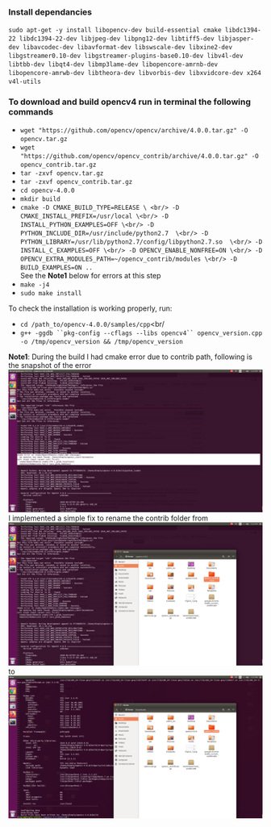 ### Install dependancies <br/>
`sudo apt-get -y install libopencv-dev build-essential cmake libdc1394-22 libdc1394-22-dev libjpeg-dev libpng12-dev libtiff5-dev libjasper-dev libavcodec-dev libavformat-dev libswscale-dev libxine2-dev libgstreamer0.10-dev libgstreamer-plugins-base0.10-dev libv4l-dev libtbb-dev libqt4-dev libmp3lame-dev libopencore-amrnb-dev libopencore-amrwb-dev libtheora-dev libvorbis-dev libxvidcore-dev x264 v4l-utils` <br/>

### To download and build opencv4 run in terminal the following commands <br/> 
* `wget "https://github.com/opencv/opencv/archive/4.0.0.tar.gz" -O opencv.tar.gz` <br/>
* `wget "https://github.com/opencv/opencv_contrib/archive/4.0.0.tar.gz" -O opencv_contrib.tar.gz ` <br/>
* `tar -zxvf opencv.tar.gz ` <br/>
* `tar -zxvf opencv_contrib.tar.gz` <br/>
* `cd opencv-4.0.0` <br/>
* `mkdir build ` <br/>
* `cmake -D CMAKE_BUILD_TYPE=RELEASE \ <br/>
	-D CMAKE_INSTALL_PREFIX=/usr/local \<br/>
	-D INSTALL_PYTHON_EXAMPLES=OFF \<br/>
  	-D PYTHON_INCLUDE_DIR=/usr/include/python2.7  \<br/>
 	-D PYTHON_LIBRARY=/usr/lib/python2.7/config/libpython2.7.so  \<br/>
	-D INSTALL_C_EXAMPLES=OFF \<br/>
	-D OPENCV_ENABLE_NONFREE=ON \<br/>
	-D OPENCV_EXTRA_MODULES_PATH=~/opencv_contrib/modules \<br/>
	-D BUILD_EXAMPLES=ON .. ` <br/>
See the **Note1** below for errors at this step <br/>
* `make -j4 `<br/>
* `sudo make install`<br/>

To check the installation is working properly, run: <br/>
* `cd /path_to/opencv-4.0.0/samples/cpp`<br/
* `g++ -ggdb ``pkg-config --cflags --libs opencv4`` opencv_version.cpp -o /tmp/opencv_version && /tmp/opencv_version` <br/>


**Note1**: During the build I had cmake error due to contrib path, following is the snapshot of the error <br/>
![cmakeError](./Images/cmakeError.png)
<br/> 
I implemented a simple fix to rename the contrib folder from <br/> 
![fix](./Images/fix.png) <br/> 
to <br/> 
![fix1](./Images/nameChange.png) <br/> 
